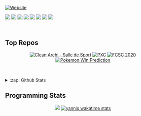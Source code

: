 <div align="left">

  [![Website](https://img.shields.io/website?label=teissieryannis.com&style=for-the-badge&logo=Tumblr&url=https%3A%2F%2Fteissieryannis.com)](https://teissieryannis.com)


  [![](https://img.shields.io/badge/%3E%207.X-PHP-blue?style=for-the-badge&logo=appveyor)]()
  [![](https://img.shields.io/badge/Rust-blue?style=for-the-badge&logo=appveyor)]()
  [![](https://img.shields.io/badge/Javascript-blue?style=for-the-badge&logo=appveyor)]()
  [![](https://img.shields.io/badge/C-blue?style=for-the-badge&logo=appveyor)]()
  [![](https://img.shields.io/badge/SQL-blue?style=for-the-badge&logo=appveyor)]()
  [![](https://img.shields.io/badge/Hacking-blue?style=for-the-badge&logo=appveyor)]()
  [![](https://img.shields.io/badge/Java-blue?style=for-the-badge&logo=appveyor)]()
  [![](https://img.shields.io/badge/...-blue?style=for-the-badge&logo=appveyor)]()
</div>
<br />

## Top Repos

<div align="center">
  
  [![Clean Archi - Salle de Sport](https://github-readme-stats.vercel.app/api/pin/?username=teissieryannis&repo=SDS-CLEAN&theme=algolia)](https://github.com/TeissierYannis/SDS-CLEAN)
  [![PXC](https://github-readme-stats.vercel.app/api/pin/?username=teissieryannis&repo=PXC_Scheduler&theme=algolia)](https://github.com/TeissierYannis/PXC_Scheduler)
  [![FCSC 2020](https://github-readme-stats.vercel.app/api/pin/?username=teissieryannis&repo=FCSC-2020&theme=algolia)](https://github.com/TeissierYannis/FCSC-2020)
  [![Pokemon Win Prediction](https://github-readme-stats.vercel.app/api/pin/?username=teissieryannis&repo=Pokemon_Win_Prediction&theme=algolia)](https://github.com/TeissierYannis/Pokemon_Win_Prediction)

</div>

<br />
<br />
<details>
  <summary>:zap: Github Stats</summary>
  <br />
  
[![Yannis stats](https://github-readme-stats.vercel.app/api?username=TeissierYannis&theme=algolia)](https://github.com/anuraghazra/github-readme-stats)

</details>


## Programming Stats

<div align="center">
  
  [![](https://github-readme-stats.vercel.app/api/wakatime?username=TeissierYannis&layout=false)](https://teissieryannis.com)
  [![yannis wakatime stats](https://github-readme-stats.vercel.app/api/top-langs/?username=TeissierYannis&langs_count=6&layout=compact)](https://teissieryannis.com)
  
</div>
